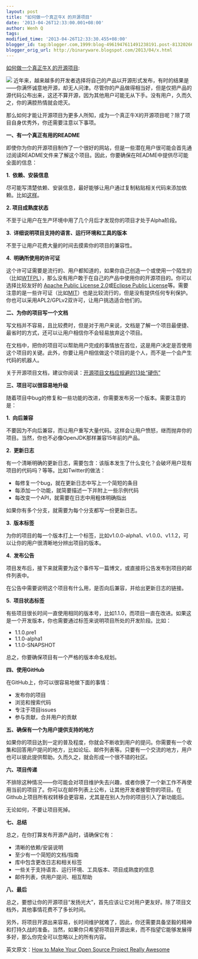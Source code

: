 ```yaml
---
layout: post
title: "如何做一个真正牛X 的开源项目"
date: '2013-04-26T12:33:00.001+08:00'
author: Wenh Q
tags:
modified_time: '2013-04-26T12:33:30.455+08:00'
blogger_id: tag:blogger.com,1999:blog-4961947611491238191.post-8132026633639962145
blogger_orig_url: http://binaryware.blogspot.com/2013/04/x.html
---
```

[如何做一个真正牛X
的开源项目](http://www.oschina.net/news/39940/how-to-make-your-open-source-project-really-awesome):

![](http://static.oschina.net/uploads/space/2013/0425/221104_jFd7_5189.jpg)
近年来，越来越多的开发者选择将自己的产品以开源形式发布，有时的结果是——你满怀诚意地开源，却无人问津。尽管你的产品做得相当好，但是仅把产品的源代码公布出来，这还不算开源，因为其他用户可能无从下手。没有用户，久而久之，你的满腔热情就会熄灭。


那么如何才能让开源项目为更多人所知，成为一个真正牛X的开源项目呢？除了项目自身优秀外，你还需要注意以下事项。


**一、有一个真正有用的README**

即使你为你的开源项目制作了一个很好的网站，但是一些潜在用户很可能会首先通过阅读README文件来了解这个项目。因此，你要确保在README中提供尽可能全面的信息：


**1.  依赖、安装信息**

尽可能写清楚依赖、安装信息，最好能够让用户通过复制粘贴相关代码来添加依赖。比如[这样](https://github.com/michaelklishin/welle#maven-artifacts)。


**2. 项目成熟度状态**

不至于让用户在生产环境中用了几个月后才发现你的项目才处于Alpha阶段。

**3.  详细说明项目支持的语言、运行环境和工具的版本**

不至于让用户花费大量的时间去摸索你的项目的兼容性。

**4.  明确所使用的许可证**

这个许可证需要是流行的、用户都知道的，如果你自己创造一个或使用一个陌生的（比如[WTFPL](http://translate.googleusercontent.com/translate_c?depth=1&hl=zh-CN&ie=UTF8&prev=_t&rurl=translate.google.com.hk&sl=en&tl=zh-CN&u=http://en.wikipedia.org/wiki/WTFPL&usg=ALkJrhjwxnHkQEePZNBarYe2LEbYZMfcsw)），那么没有用户敢于在自己的产品中使用你的开源项目的。你可以选择比较友好的
[Apache Public License
2.0](http://www.tldrlegal.com/license/apache-license-2.0-%28apache-2.0)或[Eclipse
Public
License](http://www.tldrlegal.com/license/eclipse-public-license-1.0-%28epl-1.0)等。需要注意的是一些许可证（比如[MIT](http://www.tldrlegal.com/license/mit-license)）也是比较流行的，但是没有提供任何专利保护。你也可以采用APL2/GPLv2双许可，让用户挑选适合他们的。


**二、为你的项目写一个文档**

写文档并不容易，且比较费时，但是对于用户来说，文档是了解一个项目最便捷、最省时的方式，还可以让用户相信你不会轻易放弃这个项目。


在文档中，把你的项目可以帮助用户完成的事情放在首位，这是用户决定是否使用这个项目的关键。此外，你要让用户相信做这个项目的是个人，而不是一个会产生代码的机器人。


关于开源项目文档，建议你阅读：[开源项目文档应规避的13处“硬伤”](http://www.iteye.com/news/26966)


**三、项目可以很容易地升级**

随着项目中bug的修复和一些功能的改进，你需要发布另一个版本。需要注意的是：


**1.  向后兼容**

不要因为不向后兼容，而让用户重写大量代码。这样会让用户愤怒，继而抛弃你的项目。当然，你也不必像OpenJDK那样兼容15年前的产品。


**2.  更新日志**

有一个清晰明确的更新日志，需要包含：该版本发生了什么变化？会破坏用户现有项目的代码吗？等等。比如Twitter的做法：



-   每修复一个bug，就在更新日志中写上一个简短的条目
-   每添加一个功能，就简要描述一下并附上一些示例代码
-   每改变一个API，就需要在日志中用粗体明确指出

如果你有多个分支，就需要为每个分支都写一份更新日志。

**3.  版本标签**

为你的项目的每一个版本打上一个标签，比如v1.0.0-alpha1、v1.0.0、v1.1.2，可以让你的用户很清晰地分辨出项目的版本。


**4.  发布公告**

项目发布后，接下来就需要为这个事件写一篇博文，或直接将公告发布到项目的邮件列表中。


在公告中需要说明这个项目有什么用，是否向后兼容，并给出更新日志的链接。

**5.  项目状态标签**

有些项目很长时间一直使用相同的版本号，比如1.1.0，而项目一直在改进。如果这是一个开发版本，你也需要通过标签来说明项目所处的开发阶段。比如：



-   1.1.0.pre1
-   1.1.0-alpha1
-   1.1.0-SNAPSHOT

总之，你要确保项目有一个严格的版本命名规划。

**四、使用GitHub**

在GitHub上，你可以很容易地做下面的事情：


-   发布你的项目
-   浏览和搜索代码
-   专注于项目issues
-   参与贡献，合并用户的贡献

**五、确保有一个为用户提供支持的地方**

如果你的项目达到一定的普及程度，你就会不断收到用户的提问。你需要有一个收集和回答用户提问的地方，比如论坛、邮件列表等。只要有一个交流的地方，用户也可以彼此提供帮助。久而久之，就会形成一个很不错的社区。


**六、项目传递**

不排除这种情况——你可能会对项目维护失去兴趣，或者你换了一个新工作不再使用当前的项目了。你可以在邮件列表上公布，让其他开发者接管你的项目。在Github上项目所有权转移会更容易，尤其是在别人为你的项目引入了新功能后。


无论如何，不要让项目死掉。

**七、总结**

总之，在你打算发布开源产品时，请确保它有：


-   清晰的依赖/安装说明
-   至少有一个简短的文档/指南
-   库中包含更改日志和相关标签
-   一些关于支持语言、运行环境、工具版本、项目成熟度的信息
-   邮件列表，供用户提问、相互帮助

**八、最后**

总之，要想让你的开源项目“发扬光大”，首先应该让它对用户更友好。除了项目文档外，其他事情花费不了多长时间。


另外，将项目开源出来容易，长时间维护就难了，因此，你还需要具备坚毅的精神和打持久战的准备。当然，如果你只希望将项目开源出来，而不指望它能够发展得多好，那么你完全可以忽略以上的所有内容。


英文原文：[How to Make Your Open Source Project Really
Awesome](http://blog.clojurewerkz.org/blog/2013/04/20/how-to-make-your-open-source-project-really-awesome/)
